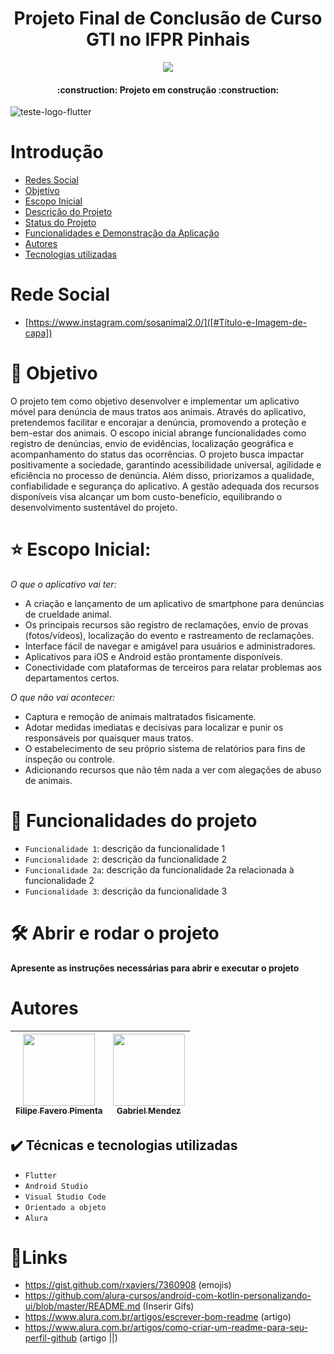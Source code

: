 <h1 align="center">Projeto Final de Conclusão de Curso GTI no IFPR Pinhais</h1>

<p align="center">
<img src="http://img.shields.io/static/v1?label=STATUS&message=EM%20DESENVOLVIMENTO&color=GREEN&style=for-the-badge"/>
</p>

<h4 align="center"> 
    :construction:  Projeto em construção  :construction:
</h4>

![teste-logo-flutter](https://github.com/Lipepimenta/Projeto-Final/assets/95368421/3fba2efa-295c-44fd-96a8-328bd3bf36cc)

# Introdução

* [Redes Social](#Título-e-Imagem-de-capa)
* [Objetivo](#badges)
* [Escopo Inicial](#índice)
* [Descrição do Projeto](#descrição-do-projeto)
* [Status do Projeto](#status-do-Projeto)
* [Funcionalidades e Demonstração da Aplicação](#funcionalidades-e-demonstração-da-aplicação)
* [Autores](#acesso-ao-projeto)
* [Tecnologias utilizadas](#tecnologias-utilizadas)

# Rede Social

* [https://www.instagram.com/sosanimal2.0/]([#Título-e-Imagem-de-capa])

# :dart: Objetivo

O projeto tem como objetivo desenvolver e implementar um aplicativo móvel para denúncia de maus tratos aos animais. Através do aplicativo, pretendemos facilitar e encorajar a denúncia, promovendo a proteção e bem-estar dos animais. O escopo inicial abrange funcionalidades como registro de denúncias, envio de evidências, localização geográfica e acompanhamento do status das ocorrências. O projeto busca impactar positivamente a sociedade, garantindo acessibilidade universal, agilidade e eficiência no processo de denúncia. Além disso, priorizamos a qualidade, confiabilidade e segurança do aplicativo. A gestão adequada dos recursos disponíveis visa alcançar um bom custo-benefício, equilibrando o desenvolvimento sustentável do projeto.

# :star: Escopo Inicial:

*O que o aplicativo vai ter:*

* A criação e lançamento de um aplicativo de smartphone para denúncias de crueldade animal.
* Os principais recursos são registro de reclamações, envio de provas (fotos/vídeos), localização do evento e rastreamento de reclamações.
* Interface fácil de navegar e amigável para usuários e administradores.
* Aplicativos para iOS e Android estão prontamente disponíveis.
* Conectividade com plataformas de terceiros para relatar problemas aos departamentos certos.

*O que não vai acontecer:*

* Captura e remoção de animais maltratados fisicamente.
* Adotar medidas imediatas e decisivas para localizar e punir os responsáveis por quaisquer maus tratos.
* O estabelecimento de seu próprio sistema de relatórios para fins de inspeção ou controle.
* Adicionando recursos que não têm nada a ver com alegações de abuso de animais.


# :hammer: Funcionalidades do projeto

- `Funcionalidade 1`: descrição da funcionalidade 1
- `Funcionalidade 2`: descrição da funcionalidade 2
- `Funcionalidade 2a`: descrição da funcionalidade 2a relacionada à funcionalidade 2
- `Funcionalidade 3`: descrição da funcionalidade 3

# 🛠️ Abrir e rodar o projeto

**Apresente as instruções necessárias para abrir e executar o projeto**

# Autores

| [<img src="https://github.com/Lipepimenta/Projeto-Final/assets/95368421/187cc470-b471-4c81-9ff2-5febf80c0c6d" width=115><br><sub>Filipe Favero Pimenta</sub>](https://github.com/Lipepimenta) |  [<img src="https://avatars." width=115><br><sub>Gabriel Mendez</sub>](https://github.com/) |
| :---: | :---: |

## ✔️ Técnicas e tecnologias utilizadas

- ``Flutter``
- ``Android Studio``
- ``Visual Studio Code``
- ``Orientado a objeto``
- ``Alura``

# 🔗Links

* https://gist.github.com/rxaviers/7360908 (emojis)
* https://github.com/alura-cursos/android-com-kotlin-personalizando-ui/blob/master/README.md (Inserir Gifs)
* https://www.alura.com.br/artigos/escrever-bom-readme (artigo)
* https://www.alura.com.br/artigos/como-criar-um-readme-para-seu-perfil-github (artigo ||)
